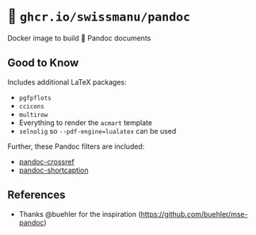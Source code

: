 # 🐳 `ghcr.io/swissmanu/pandoc`

Docker image to build 🐼 Pandoc documents

## Good to Know

Includes additional LaTeX packages:

- `pgfpflots`
- `ccicons`
- `multirow`
- Everything to render the `acmart` template
- `selnolig` so `--pdf-engine=lualatex` can be used

Further, these Pandoc filters are included:

- [pandoc-crossref](https://github.com/lierdakil/pandoc-crossref)
- [pandoc-shortcaption](https://github.com/martisak/pandoc-shortcaption)

## References

- Thanks @buehler for the inspiration (https://github.com/buehler/mse-pandoc)
